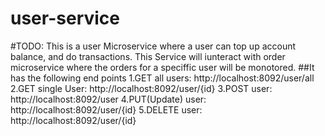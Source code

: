 # user-service
#TODO: This is a user Microservice where a user can top up account balance, 
and do transactions. This Service will iunteract with order microservice where the orders for a speciffic user 
will be monotored.
##It has the following end points
1.GET all users: http://localhost:8092/user/all
2.GET single User: http://localhost:8092/user/{id}
3.POST user: http://localhost:8092/user
4.PUT(Update) user: http://localhost:8092/user/{id}
5.DELETE user: http://localhost:8092/user/{id}

